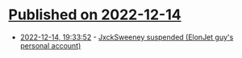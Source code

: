 # [Published on 2022-12-14](index.md)

* [2022-12-14, 19:33:52](https://news.ycombinator.com/item?id=33988883) - [JxckSweeney suspended (ElonJet guy's personal account)](https://twitter.com/jxcksweeney)
